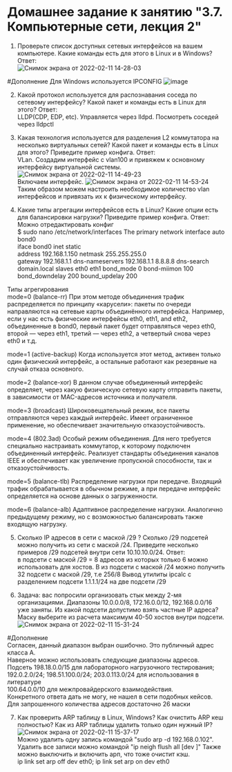 # Домашнее задание к занятию "3.7. Компьютерные сети, лекция 2"

1. Проверьте список доступных сетевых интерфейсов на вашем компьютере. Какие команды есть для этого в Linux и в Windows?  
Ответ:  
![Снимок экрана от 2022-02-11 14-28-03](https://user-images.githubusercontent.com/26147777/153583936-bf4c107a-a75c-45c8-bf34-f08f34c36305.png)  

#Дополнение
Для Windows используется IPCONFIG
![image](https://user-images.githubusercontent.com/26147777/154001721-de33ecc3-5640-4b16-8192-e6b0e34cfa50.png)

2. Какой протокол используется для распознавания соседа по сетевому интерфейсу? Какой пакет и команды есть в Linux для этого?
Ответ:  
LLDP(CDP, EDP, etc). Управляется через lldpd. Посмотреть соседей через lldpctl

3. Какая технология используется для разделения L2 коммутатора на несколько виртуальных сетей? Какой пакет и команды есть в Linux для этого? Приведите пример конфига.
Ответ:  
VLan. Создадим интерфейс с vlan100 и привяжем к основному интерфейсу виртуальной системы. 
![Снимок экрана от 2022-02-11 14-49-23](https://user-images.githubusercontent.com/26147777/153586526-b5608153-b449-4898-8cd2-441fc0cb06ed.png)  
Включаем интерфейс.
![Снимок экрана от 2022-02-11 14-53-24](https://user-images.githubusercontent.com/26147777/153587011-1242920b-bca1-45b3-a099-d8623c3e0e16.png)  
Таким образом можем настроить необходимое количество vlan интерфейсов и привязать их к физическому интерфейсу.

4. Какие типы агрегации интерфейсов есть в Linux? Какие опции есть для балансировки нагрузки? Приведите пример конфига.
Ответ:  
Можно отредактировать конфиг  
$ sudo nano /etc/network/interfaces
The primary network interface
auto bond0  
iface bond0 inet static  
    address 192.168.1.150
    netmask 255.255.255.0    
    gateway 192.168.1.1
    dns-nameservers 192.168.1.1 8.8.8.8
    dns-search domain.local
        slaves eth0 eth1
        bond_mode 0
        bond-miimon 100
        bond_downdelay 200
        bound_updelay 200
        
 Типы агрегирования  
 mode=0 (balance-rr)
При этом методе объединения трафик распределяется по принципу «карусели»: пакеты по очереди направляются на сетевые карты объединённого интерфейса. Например, если у нас есть физические интерфейсы eth0, eth1, and eth2, объединенные в bond0, первый пакет будет отправляться через eth0, второй — через eth1, третий — через eth2, а четвертый снова через eth0 и т.д.

mode=1 (active-backup)
Когда используется этот метод, активен только один физический интерфейс, а остальные работают как резервные на случай отказа основного.

mode=2 (balance-xor)
В данном случае объединенный интерфейс определяет, через какую физическую сетевую карту отправить пакеты, в зависимости от MAC-адресов источника и получателя.

mode=3 (broadcast) Широковещательный режим, все пакеты отправляются через каждый интерфейс. Имеет ограниченное применение, но обеспечивает значительную отказоустойчивость.

mode=4 (802.3ad)
Особый режим объединения. Для него требуется специально настраивать коммутатор, к которому подключен объединенный интерфейс. Реализует стандарты объединения каналов IEEE и обеспечивает как увеличение пропускной способности, так и отказоустойчивость.

mode=5 (balance-tlb)
Распределение нагрузки при передаче. Входящий трафик обрабатывается в обычном режиме, а при передаче интерфейс определяется на основе данных о загруженности.

mode=6 (balance-alb)
Адаптивное распределение нагрузки. Аналогично предыдущему режиму, но с возможностью балансировать также входящую нагрузку.  

5. Сколько IP адресов в сети с маской /29 ? Сколько /29 подсетей можно получить из сети с маской /24. Приведите несколько примеров /29 подсетей внутри сети 10.10.10.0/24.
Ответ:  
в подсети с маской /29 = 8 адресов из которых только 6 можно использовать для хостов. 
В из подсети с маской /24 можно получить 32 подсети с маской /29, т.е 256/8
Вывод утилиты ipcalc c разделением подсети 1.1.1.1/24 на две подсети /29

6. Задача: вас попросили организовать стык между 2-мя организациями. Диапазоны 10.0.0.0/8, 172.16.0.0/12, 192.168.0.0/16 уже заняты. Из какой подсети допустимо взять частные IP адреса? Маску выберите из расчета максимум 40-50 хостов внутри подсети.  
![Снимок экрана от 2022-02-11 15-31-24](https://user-images.githubusercontent.com/26147777/153592043-1e034196-53a9-4011-bdf3-0c14f3e3f9c5.png)  

#Дополнение  
Согласен, данный диапазон выбран ошибочно. Это публичный адрес класса А.  
Наверное можно использовать следующие диапазоны адресов.  
Подсеть 198.18.0.0/15 для лабораторного нагрузочного тестирования;  
192.0.2.0/24; 198.51.100.0/24; 203.0.113.0/24 для использования в литературе  
100.64.0.0/10 для межпровайдерского взаимодействия.  
Конкретного ответа дать не могу, не нашел в сети подобных кейсов. Для запрошенного количества адресов достаточно 26 маски

7. Как проверить ARP таблицу в Linux, Windows? Как очистить ARP кеш полностью? Как из ARP таблицы удалить только один нужный IP?  
![Снимок экрана от 2022-02-11 15-37-17](https://user-images.githubusercontent.com/26147777/153593397-31caf266-1f72-44c4-ae30-d5ef818af919.png)  
Можно удалить одну запись командой "sudo arp -d 192.168.0.102". 
Удалить все записи можно командой "ip neigh flush all [dev <device>]"
  Также можно выключить и включить арп, что тоже очистит кэш.   
  ip link set arp off dev eth0; ip link set arp on dev eth0

